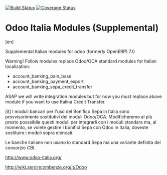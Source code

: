 [![Build Status](https://travis-ci.org/zeroincombenze/l10n-italy-supplemental.svg?branch=7.0)](https://travis-ci.org/zeroincombenze/l10n-italy-supplemental)
[![Coverage Status](https://coveralls.io/repos/zeroincombenze/l10n-italy-supplemental/badge.svg?branch=7.0)](https://coveralls.io/r/zeroincombenze/l10n-italy-supplemental?branch=7.0)

Odoo Italia Modules (Supplemental)
==================================

[en]

Supplemental Italian modules for odoo (formerly OpenERP) 7.0

Warning! Follow modules replace Odoo/OCA standard modules for Italian localization:
- account_banking_pain_base
- account_banking_payment_export
- account_banking_sepa_credit_transfer

ASAP we will write integration modules but for now you must replace above module if you want to use Italina Credit Transfer.


[it]
I moduli bancari per l'uso del Bonifico Sepa in Italia sono provvisorimente sostitutivi dei moduli Odoo/OCA.
Modificheremo al più presto posssibile questi moduli per integrarli con i moduli standara ma, al momento, se volete gestire i bonifici Sepa con Odoo in Italia, doveste sostituire i moduli sopra elencati.

Le banche italiane non usano lo standard Sepa ma una variante definita del consorzio CBI.



http://www.odoo-italia.org/

http://wiki.zeroincombenze.org/it/Odoo
